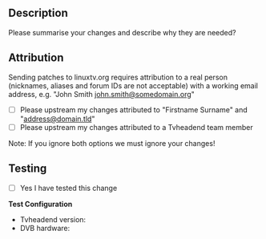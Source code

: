 ## Description

Please summarise your changes and describe why they are needed?

## Attribution

Sending patches to linuxtv.org requires attribution to a real person (nicknames, aliases and forum IDs are not acceptable) with a working email address, e.g. "John Smith <john.smith@somedomain.org>"

- [ ] Please upstream my changes attributed to "Firstname Surname" and "address@domain.tld"
- [ ] Please upstream my changes attributed to a Tvheadend team member

Note: If you ignore both options we must ignore your changes!

## Testing

- [ ] Yes I have tested this change

**Test Configuration**
* Tvheadend version:
* DVB hardware:
